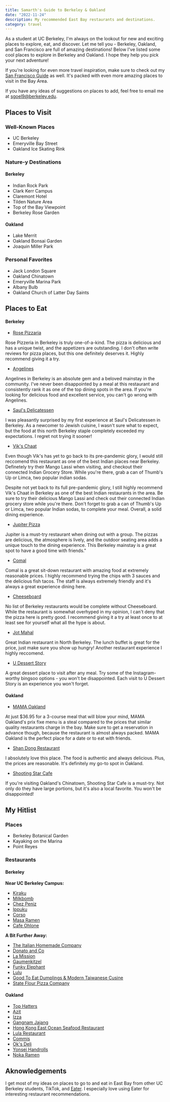```yaml
---
title: Samarth's Guide to Berkeley & Oakland
date: "2022-11-24"
description: My recommended East Bay restaurants and destinations.
category: travel
---
```


As a student at UC Berkeley, I'm always on the lookout for new and exciting places to explore, eat, and discover. Let me tell you - Berkeley, Oakland, and San Francisco are full of amazing destinations! Below I've listed some cool places to explore in Berkeley and Oakland. I hope they help you pick your next adventure!

If you're looking for even more travel inspiration, make sure to check out my [San Francisco Guide](https://blog.samarthgoel.com/san-francisco/) as well. It's packed with even more amazing places to visit in the Bay Area.

If you have any ideas of suggestions on places to add, feel free to email me at sgoel9@berkeley.edu.

## Places to Visit

### Well-Known Places

- UC Berkeley
- Emeryville Bay Street
- Oakland Ice Skating Rink

### Nature-y Destinations

#### Berkeley

- Indian Rock Park
- Clark Kerr Campus
- Claremont Hotel
- Tilden Nature Area
- Top of the Bay Viewpoint
- Berkeley Rose Garden

#### Oakland

- Lake Merrit
- Oakland Bonsai Garden
- Joaquin Miller Park

### Personal Favorites

- Jack London Square
- Oakland Chinatown
- Emeryville Marina Park
- Albany Bulb
- Oakland Church of Latter Day Saints

## Places to Eat

#### Berkeley

- [Rose Pizzaria](https://www.rosepizzeria.com/)

Rose Pizzeria in Berkeley is truly one-of-a-kind. The pizza is delicious and has a unique twist, and the appetizers are outstanding. I don't often write reviews for pizza places, but this one definitely deserves it. Highly recommend giving it a try.

- [Angelines](https://angelineskitchen.com/index.html)

Angelines in Berkeley is an absolute gem and a beloved mainstay in the community. I've never been disappointed by a meal at this restaurant and consistently rank it as one of the top dining spots in the area. If you're looking for delicious food and excellent service, you can't go wrong with Angelines.

- [Saul's Delicatessen](http://www.saulsdeli.com/)

I was pleasantly surprised by my first experience at Saul's Delicatessen in Berkeley. As a newcomer to Jewish cuisine, I wasn't sure what to expect, but the food at this north Berkeley staple completely exceeded my expectations. I regret not trying it sooner!

- [Vik's Chaat](https://vikschaat.com/)

Even though Vik's has yet to go back to its pre-pandemic glory, I would still reccomend this restaurant as one of the best Indian places near Berkeley. Definetely try their Mango Lassi when visiting, and checkout their connected Indian Grocery Store. While you're there, grab a can of Thumb's Up or Limca, two popular indian sodas.

Despite not yet back to its full pre-pandemic glory, I still highly recommend Vik's Chaat in Berkeley as one of the best Indian restaurants in the area. Be sure to try their delicious Mango Lassi and check out their connected Indian grocery store while you're there. Don't forget to grab a can of Thumb's Up or Limca, two popular Indian sodas, to complete your meal. Overall, a solid dining experience.

- [Jupiter Pizza](http://www.jupiterbeer.com/)

Jupiter is a must-try restaurant when dining out with a group. The pizzas are delicious, the atmosphere is lively, and the outdoor seating area adds a unique touch to the dining experience. This Berkeley mainstay is a great spot to have a good time with friends."

- [Comal](https://www.comalberkeley.com/)

Comal is a great sit-down restaurant with amazing food at extremely reasonable prices. I highly recommend trying the chips with 3 sauces and the delicious fish tacos. The staff is always extremely friendly and it's always a great experience dining here.

- [Cheeseboard](https://cheeseboardcollective.coop/)

No list of Berkeley restaurants would be complete without Cheeseboard. While the restaurant is somewhat overhyped in my opinion, I can't deny that the pizza here is pretty good. I recommend giving it a try at least once to at least see for yourself what all the hype is about.

- [Jot Mahal](https://www.jotmahalberkeley.com/)

Great Indian restaurant in North Berkeley. The lunch buffet is great for the price, just make sure you show up hungry! Another restaurant experience I highly reccomend.

- [U Dessert Story](https://udessertstory.com/)

A great dessert place to visit after any meal. Try some of the Instagram-worthy bingsoo options - you won't be disappointed. Each visit to U Dessert Story is an experience you won't forget.

#### Oakland

- [MAMA Oakland](https://mama-oakland.com/)

At just $36.95 for a 3-course meal that will blow your mind, MAMA Oakland's prix fixe menu is a steal compared to the prices that similar quality restaurants charge in the bay. Make sure to get a reservation in advance though, because the restaurant is almost always packed. MAMA Oakland is the perfect place for a date or to eat with friends.

- [Shan Dong Restaurant](http://shandongoakland.com/)

I absolutely love this place. The food is authentic and always delicious. Plus, the prices are reasonable. It's definitely my go-to spot in Oakland.

- [Shooting Star Cafe](https://www.shootingstarhkcafe.com/)

If you're visiting Oakland's Chinatown, Shooting Star Cafe is a must-try. Not only do they have large portions, but it's also a local favorite. You won't be disappointed!

## My Hitlist

### Places

- Berkeley Botanical Garden
- Kayaking on the Marina
- Point Reyes

### Restaurants

#### Berkeley

**Near UC Berkeley Campus:**

- [Kiraku](https://kirakuberkeley.com/)
- [Milkbomb](https://milkbombicecream.com/)
- [Chez Peniz](https://www.chezpanisse.com/1/)
- [Ippuku](https://ippukuberkeley.com/)
- [Corso](https://www.viadelcorso.net/)
- [Masa Ramen](https://www.yelp.com/biz_photos/masa-ramen-bistro-berkeley-3?select=IJwhrOiIwVYaDwO0Tf6Shg)
- [Cafe Ohlone](https://www.makamham.com/cafeohlone)

**A Bit Further Away:**

- [The Italian Homemade Company](https://italianhomemade.com/delivery/berkeley)
- [Donato and Co](https://www.donatoandco.com/)
- [La Mission](https://www.yelp.com/biz/la-mission-berkeley)
- [Gaumenkitzel](https://www.gaumenkitzel.net/)
- [Funky Elephant](https://www.funkyelephantthai.com/)
- [Lulu](https://www.luluberkeley.com/)
- [Good To Eat Dumplings & Modern Taiwanese Cusine](https://www.goodtoeatdumplings.com/)
- [State Flour Pizza Company](https://www.instagram.com/stateflourpizza/?hl=en)

#### Oakland

- [Top Hatters](https://tophatterskitchen.com/)
- [Azit](https://www.yelp.com/biz/azit-oakland)
- [Izza](https://izza.menu11.com/)
- [Gangnam Jajang](https://www.gangnamjajang.com/)
- [Hong Kong East Ocean Seafood Restaurant](http://hkeo.us/)
- [Lula Restaurant](http://orderlularestaurant.com/)
- [Commis](https://commisrestaurant.com/)
- [Ok's Deli](https://oksdeli.com/)
- [Yonsei Handrolls](https://www.yonseihandrolls.com/)
- [Noka Ramen](https://nokaramen.com/)

## Aknowledgements

I get most of my ideas on places to go to and eat in East Bay from other UC Berkeley students, TikTok, and [Eater](https://sf.eater.com/). I especially love using Eater for interesting restaurant recommendations.
